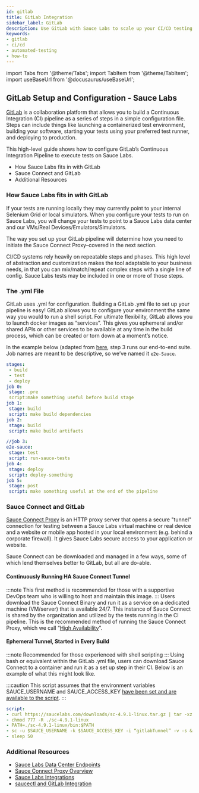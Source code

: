 ```yaml
---
id: gitlab
title: GitLab Integration
sidebar_label: GitLab
description: Use GitLab with Sauce Labs to scale up your CI/CD testing process
keywords:
- gitlab
- ci/cd
- automated-testing
- how-to
---
```


import Tabs from '@theme/Tabs';
import TabItem from '@theme/TabItem';
import useBaseUrl from '@docusaurus/useBaseUrl';

## GitLab Setup and Configuration - Sauce Labs

[GitLab](https://about.gitlab.com/) is a collaboration platform that allows you to build a Continuous Integration (CI) pipeline as a series of steps in a simple configuration file. Steps can include things like launching a containerized test environment, building your software, starting your tests using your preferred test runner, and deploying to production.

This high-level guide shows how to configure GitLab’s Continuous Integration Pipeline to execute tests on Sauce Labs.

- How Sauce Labs fits in with GitLab
- Sauce Connect and GitLab
- Additional Resources

### How Sauce Labs fits in with GitLab

If your tests are running locally they may currently point to your internal Selenium Grid or local simulators. When you configure your tests to run on Sauce Labs, you will change your tests to point to a Sauce Labs data center and our VMs/Real Devices/Emulators/Simulators.

The way you set up your GitLab pipeline will determine how you need to initiate the Sauce Connect Proxy–covered in the next section.

CI/CD systems rely heavily on repeatable steps and phases. This high level of abstraction and customization makes the tool adaptable to your business needs, in that you can mix/match/repeat complex steps with a single line of config. Sauce Labs tests may be included in one or more of those steps.

### The .yml File

GitLab uses .yml for configuration. Building a GitLab .yml file to set up your pipeline is easy! GitLab allows you to configure your environment the same way you would to run a shell script. For ultimate flexibility, GitLab allows you to launch docker images as “services”. This gives you ephemeral and/or shared APIs or other services to be available at any time in the build process, which can be created or torn down at a moment’s notice.

In the example below (adapted from [here](https://gitlab.com/gitlab-org/gitlab/-/blob/e042b023f461be91c62d95dfd1de4547e1a8c572/doc/ci/yaml/README.md), step 3 runs our end-to-end suite. Job names are meant to be descriptive, so we’ve named it `e2e-Sauce`.

```yaml title="gitlab.yml"
stages:
 - build
 - test
 - deploy
job 0:
 stage: .pre
 script:make something useful before build stage
job 1:
 stage: build
 script: make build dependencies
job 2:
 stage: build
 script: make build artifacts

//job 3:
e2e-sauce:
 stage: test
 script: run-sauce-tests
job 4:
 stage: deploy
 script: deploy-something
job 5:
 stage: post
 script: make something useful at the end of the pipeline
```

### Sauce Connect and GitLab

[Sauce Connect Proxy](/secure-connections/sauce-connect) is an HTTP proxy server that opens a secure "tunnel" connection for testing between a Sauce Labs virtual machine or real device and a website or mobile app hosted in your local environment (e.g. behind a corporate firewall). It gives Sauce Labs secure access to your application or website.

Sauce Connect can be downloaded and managed in a few ways, some of which lend themselves better to GitLab, but all are do-able.

#### Continuously Running HA Sauce Connect Tunnel

:::note
This first method is recommended for those with a supportive DevOps team who is willing to host and maintain this image.
:::
Users download the Sauce Connect Binary and run it as a service on a dedicated machine (VM/server) that is available 24/7. This instance of Sauce Connect is shared by the organization and utilized by the tests running in the CI pipeline. This is the recommended method of running the Sauce Connect Proxy, which we call “[High Availability](/secure-connections/sauce-connect/setup-configuration/high-availability)”.

#### Ephemeral Tunnel, Started in Every Build

:::note
Recommended for those experienced with shell scripting
:::
Using bash or equivalent within the GitLab .yml file, users can download Sauce Connect to a container and run it as a set up step in their CI. Below is an example of what this might look like.

:::caution
This script assumes that the environment variables SAUCE_USERNAME and SAUCE_ACCESS_KEY [have been set and are available to the script](/basics/environment-variables/).
:::

```yaml title="gitlab-sc.yml"
script:
- curl https://saucelabs.com/downloads/sc-4.9.1-linux.tar.gz | tar -xz
- chmod 777 -R ./sc-4.9.1-linux
- PATH=./sc-4.9.1-linux/bin:$PATH
- sc -u $SAUCE_USERNAME -k $SAUCE_ACCESS_KEY -i “gitlabTunnel” -v -s &
- sleep 50
```

### Additional Resources

- [Sauce Labs Data Center Endpoints](/basics/data-center-endpoints/)
- [Sauce Connect Proxy Overview](https://saucelabs.com/resources/white-papers/sauce-connect-proxy-security-overview)
- [Sauce Labs Integrations](/basics/integrations-overview/)
- [saucectl and GitLab Integration](/dev/cli/saucectl/usage/ci/gitlab/)
